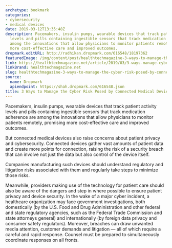 ```yaml
---
archetype: bookmark
categories:
- cybersecurity
- medical devices
date: 2019-03-12T13:35:48Z
description: Pacemakers, insulin pumps, wearable devices that track patient activity
  levels and pills containing ingestible sensors that track medication adherence are
  among the innovations that allow physicians to monitor patients remotely, promising
  more cost-effective care and improved outcomes.
dropmark.editURL: http://radhikan.dropmark.com/616548/18197362
featuredImage: /img/content/post/healthtechmagazine-3-ways-to-manage-the-cyber-risk-posed-by-connected-medical-devices.jpg
link: https://healthtechmagazine.net/article/2019/03/3-ways-manage-cyber-risk-posed-connected-medical-devices
linkBrand: healthtechmagazine.net
slug: healthtechmagazine-3-ways-to-manage-the-cyber-risk-posed-by-connected-medical-devices
source:
  name: Dropmark
  apiendpoint: https://shah.dropmark.com/616548.json
title: 3 Ways to Manage the Cyber Risk Posed by Connected Medical Devices
---
```

Pacemakers, insulin pumps, wearable devices that track patient activity levels and pills containing ingestible sensors that track medication adherence are among the innovations that allow physicians to monitor patients remotely, promising more cost-effective care and improved outcomes.

But connected medical devices also raise concerns about patient privacy and cybersecurity. Connected devices gather vast amounts of patient data and create more points for connection, raising the risk of a security breach that can involve not just the data but also control of the device itself.

Companies manufacturing such devices should understand regulatory and litigation risks associated with them and regularly take steps to minimize those risks.

Meanwhile, providers making use of the technology for patient care should also be aware of the dangers and step in where possible to ensure patient privacy and device security. In the wake of a major cyber incident, a healthcare organization may face government investigations, both domestically (by the U.S. Food and Drug Administration and other federal and state regulatory agencies, such as the Federal Trade Commission and state attorneys general) and internationally (by foreign data privacy and consumer safety regulators). Moreover, breaches can draw unwanted media attention, customer demands and litigation — all of which require a careful and rapid response. Counsel must be prepared to simultaneously coordinate responses on all fronts.

